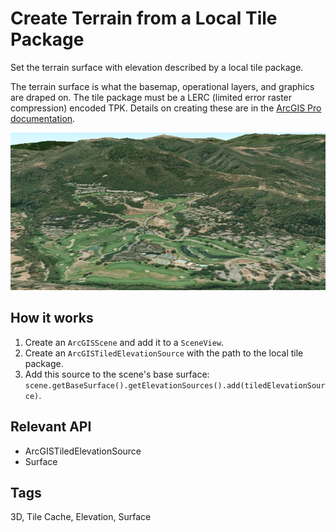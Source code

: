# Create Terrain from a Local Tile Package

Set the terrain surface with elevation described by a local tile package.

The terrain surface is what the basemap, operational layers, and graphics are draped on. The tile package must be a LERC (limited error raster compression) encoded TPK. Details on creating these are in the [ArcGIS Pro documentation](https://pro.arcgis.com/en/pro-app/help/sharing/overview/tile-package.htm).

![](CreateTerrainSurfaceFromLocalTilePackage.png)

## How it works

1.  Create an `ArcGISScene` and add it to a `SceneView`.
2.  Create an `ArcGISTiledElevationSource` with the path to the local tile package.
3.  Add this source to the scene's base surface: `scene.getBaseSurface().getElevationSources().add(tiledElevationSource)`.

## Relevant API

*   ArcGISTiledElevationSource
*   Surface

## Tags

3D, Tile Cache, Elevation, Surface
